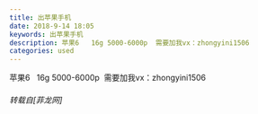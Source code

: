 ```yaml
---
title: 出苹果手机
date: 2018-9-14 18:05
keywords: 出苹果手机
description: 苹果6   16g 5000-6000p  需要加我vx：zhongyini1506
categories: used
---
```

<td class="t_f" id="postmessage_1792004">

苹果6   16g 5000-6000p  需要加我vx：zhongyini1506<strong></strong></td>
###### 转载自[菲龙网]